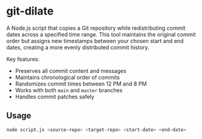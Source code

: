 # git-dilate

A Node.js script that copies a Git repository while redistributing commit dates across a specified time range. This tool maintains the original commit order but assigns new timestamps between your chosen start and end dates, creating a more evenly distributed commit history.

Key features:

- Preserves all commit content and messages
- Maintains chronological order of commits
- Randomizes commit times between 12 PM and 8 PM
- Works with both `main` and `master` branches
- Handles commit patches safely

## Usage

```bash
node script.js <source-repo> <target-repo> <start-date> <end-date>
```
